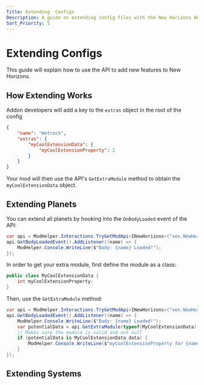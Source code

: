 ```yaml
---
Title: Extending  Configs
Description: A guide on extending config files with the New Horizons API
Sort_Priority: 5
---
```


<!-- TODO: When I do systems, some methods will probably be renamed so make sure to update this tutorial -->

# Extending Configs

This guide will explain how to use the API to add new features to New Horizons.

## How Extending Works

Addon developers will add a key to the `extras` object in the root of the config

```json
{
    "name": "Wetrock",
    "extras": {
        "myCoolExtensionData": {
            "myCoolExtensionProperty": 2
        }
    }
}
```

Your mod will then use the API's `GetExtraModule` method to obtain the `myCoolExtensionData` object.

## Extending Planets

You can extend all planets by hooking into the `OnBodyLoaded` event of the API:

```cs
var api = ModHelper.Interactions.TryGetModApi<INewHorizons>("xen.NewHorizons");
api.GetBodyLoadedEvent().AddListener((name) => {
    ModHelper.Console.WriteLine($"Body: {name} Loaded!");
});
```

In order to get your extra module, first define the module as a class:

```cs
public class MyCoolExtensionData {
    int myCoolExtensionProperty;
}
```

Then, use the `GetExtraModule` method:

```cs
var api = ModHelper.Interactions.TryGetModApi<INewHorizons>("xen.NewHorizons");
api.GetBodyLoadedEvent().AddListener((name) => {
    ModHelper.Console.WriteLine($"Body: {name} Loaded!");
    var potentialData = api.GetExtraModule(typeof(MyCoolExtensionData), "myCoolExtensionData", name);
    // Makes sure the module is valid and not null
    if (potentialData is MyCoolExtensionData data) {
        ModHelper.Console.WriteLine($"myCoolExtensionProperty for {name} is {data.myCoolExtensionProperty}!");
    }
});
```

## Extending Systems

<!-- TODO -->
